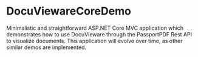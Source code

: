 # DocuViewareCoreDemo
Minimalistic and straightforward ASP.NET Core MVC application which demonstrates how to use DocuVieware through the PassportPDF Rest API to visualize documents. This application will evolve over time, as other similar demos are implemented.
